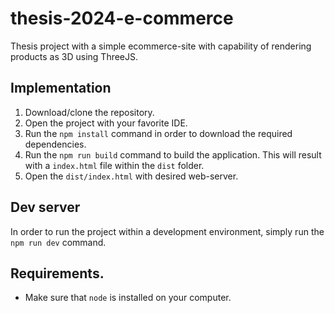 # thesis-2024-e-commerce
Thesis project with a simple ecommerce-site with capability of rendering products as 3D using ThreeJS.

## Implementation

1. Download/clone the repository.
2. Open the project with your favorite IDE.
3. Run the `` npm install `` command in order to download the required dependencies.
4. Run the `` npm run build `` command to build the application. This will result with a ``index.html`` file within the ``dist`` folder.
5. Open the ``dist/index.html`` with desired web-server.

## Dev server

In order to run the project within a development environment, simply run the ``npm run dev`` command.

## Requirements.
- Make sure that ``node`` is installed on your computer.